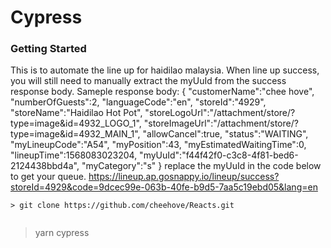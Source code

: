 # Cypress

### Getting Started

This is to automate the line up for haidilao malaysia.
When line up success, you will still need to manually extract the myUuId from the success response body.
Sameple response body:
{ 
   "customerName":"chee hove",
   "numberOfGuests":2,
   "languageCode":"en",
   "storeId":"4929",
   "storeName":"Haidilao Hot Pot",
   "storeLogoUrl":"/attachment/store/?type=image&id=4932_LOGO_1",
   "storeImageUrl":"/attachment/store/?type=image&id=4932_MAIN_1",
   "allowCancel":true,
   "status":"WAITING",
   "myLineupCode":"A54",
   "myPosition":43,
   "myEstimatedWaitingTime":0,
   "lineupTime":1568083023204,
   "myUuId":"f44f42f0-c3c8-4f81-bed6-2124438bbd4a",
   "myCategory":"s"
}
replace the myUuId in the code below to get your queue.
https://lineup.ap.gosnappy.io/lineup/success?storeId=4929&code=9dcec99e-063b-40fe-b9d5-7aa5c19ebd05&lang=en


```
> git clone https://github.com/cheehove/Reacts.git


```
> yarn cypress
```
